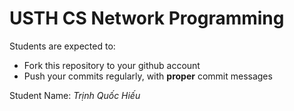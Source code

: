 USTH CS Network Programming
=====================================

Students are expected to:
* Fork this repository to your github account
* Push your commits regularly, with **proper** commit messages

Student Name: *Trịnh Quốc Hiếu*
